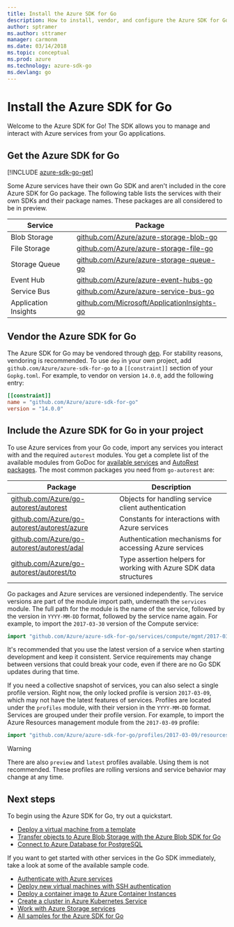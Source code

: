 ```yaml
---
title: Install the Azure SDK for Go
description: How to install, vendor, and configure the Azure SDK for Go.
author: sptramer
ms.author: sttramer
manager: carmonm
ms.date: 03/14/2018
ms.topic: conceptual
ms.prod: azure
ms.technology: azure-sdk-go
ms.devlang: go
---
```


# Install the Azure SDK for Go

Welcome to the Azure SDK for Go! The SDK allows you to manage and interact with Azure services from your Go applications.

## Get the Azure SDK for Go

[!INCLUDE [azure-sdk-go-get](includes/azure-sdk-go-get.md)]

Some Azure services have their own Go SDK and aren't included in the core Azure SDK for Go package. The
following table lists the services with their own SDKs and their package names. These packages are
all considered to be in preview.

| Service | Package |
|---------|---------|
| Blob Storage | [github.com/Azure/azure-storage-blob-go](https://github.com/Azure/azure-storage-blob-go) |
| File Storage | [github.com/Azure/azure-storage-file-go](https://github.com/Azure/azure-storage-file-go) |
| Storage Queue | [github.com/Azure/azure-storage-queue-go](https://github.com/Azure/azure-storage-queue-go) |
| Event Hub | [github.com/Azure/azure-event-hubs-go](https://github.com/Azure/azure-event-hubs-go) |
| Service Bus | [github.com/Azure/azure-service-bus-go](https://github.com/Azure/azure-service-bus-go) |
| Application Insights | [github.com/Microsoft/ApplicationInsights-go](https://github.com/Microsoft/ApplicationInsights-go) |

## Vendor the Azure SDK for Go

The Azure SDK for Go may be vendored through [dep](https://github.com/golang/dep). For stability reasons, vendoring is recommended. To use `dep`
in your own project, add `github.com/Azure/azure-sdk-for-go` to a `[[constraint]]` section of your `Gopkg.toml`. For example, to vendor on version `14.0.0`, add the following entry:

```toml
[[constraint]]
name = "github.com/Azure/azure-sdk-for-go"
version = "14.0.0"
```

## Include the Azure SDK for Go in your project

To use Azure services from your Go code, import any services you interact with and the required `autorest` modules.
 You get a complete list of the available modules from GoDoc for 
[available services](https://godoc.org/github.com/Azure/azure-sdk-for-go) and 
[AutoRest packages](https://godoc.org/github.com/Azure/go-autorest). The most common packages you need from `go-autorest`
are:

| Package | Description |
|---------|-------------|
| [github.com/Azure/go-autorest/autorest][autorest] | Objects for handling service client authentication |
| [github.com/Azure/go-autorest/autorest/azure][autorest/azure] | Constants for interactions with Azure services |
| [github.com/Azure/go-autorest/autorest/adal][autorest/adal] | Authentication mechanisms for accessing Azure services |
| [github.com/Azure/go-autorest/autorest/to][autorest/to] | Type assertion helpers for working with Azure SDK data structures |

[autorest]: https://godoc.org/github.com/Azure/go-autorest/autorest
[autorest/azure]: https://godoc.org/github.com/Azure/go-autorest/autorest/azure
[autorest/adal]: https://godoc.org/github.com/Azure/go-autorest/autorest/adal
[autorest/to]: https://godoc.org/github.com/Azure/go-autorest/autorest/to

Go packages and Azure services are versioned independently. The service versions are part of the module import path, underneath
the `services` module. The full path for the module is the name of the service, followed by
the version in `YYYY-MM-DD` format, followed by the service name again. For example, to import the `2017-03-30` version of the Compute service:

```go
import "github.com/Azure/azure-sdk-for-go/services/compute/mgmt/2017-03-30/compute"
```

It's recommended that you use the latest version of a service when starting development and keep it consistent.
Service requirements may change between versions that could break your code, even if there are no Go SDK updates during
that time.

If you need a collective snapshot of services, you can also select a single profile version. Right now, the only locked profile is version 
`2017-03-09`, which may not have the latest features of services. Profiles are located under the `profiles` module, with their version in the `YYYY-MM-DD` format. 
Services are grouped under their profile version. For example, to import the Azure Resources management module from the `2017-03-09` profile:

```go
import "github.com/Azure/azure-sdk-for-go/profiles/2017-03-09/resources/mgmt/resources"
```

> [!WARNING]
> There are also `preview` and `latest` profiles available. Using them is not recommended. These profiles are rolling versions and service behavior may change at any time.

## Next steps

To begin using the Azure SDK for Go, try out a quickstart.

* [Deploy a virtual machine from a template](azure-sdk-go-qs-vm.md)
* [Transfer objects to Azure Blob Storage with the Azure Blob SDK for Go](/azure/storage/blobs/storage-quickstart-blobs-go?toc=%2fgo%2fazure%2ftoc.json)
* [Connect to Azure Database for PostgreSQL](/azure/postgresql/connect-go?toc=%2fgo%2fazure%2ftoc.json)

If you want to get started with other services in the Go SDK immediately,
take a look at some of the available sample code.

* [Authenticate with Azure services](https://github.com/Azure-Samples/azure-sdk-for-go-samples/tree/master/iam)
* [Deploy new virtual machines with SSH authentication](https://github.com/Azure-Samples/azure-sdk-for-go-samples/tree/master/compute)
* [Deploy a container image to Azure Container Instances](https://github.com/Azure-Samples/azure-sdk-for-go-samples/tree/master/containerinstance)
* [Create a cluster in Azure Kubernetes Service](https://github.com/Azure-Samples/azure-sdk-for-go-samples/tree/master/containerservice)
* [Work with Azure Storage services](https://github.com/Azure-Samples/azure-sdk-for-go-samples/tree/master/storage)
* [All samples for the Azure SDK for Go](https://github.com/azure-samples/azure-sdk-for-go-samples)
